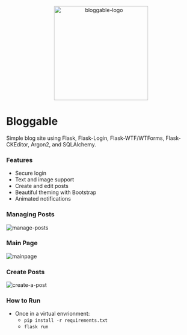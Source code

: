 <p align="center">
  <img src="https://i.imgur.com/1z6EJdA.png" alt="bloggable-logo" width="250" height="250"/>
</p>

# Bloggable
Simple blog site using Flask, Flask-Login, Flask-WTF/WTForms, Flask-CKEditor, Argon2, and SQLAlchemy.

### Features
- Secure login
- Text and image support
- Create and edit posts
- Beautiful theming with Bootstrap
- Animated notifications

### Managing Posts
![manage-posts](https://github.com/user-attachments/assets/a02acc7a-e2b1-46d3-8b80-891eeab9d445)

### Main Page
![mainpage](https://github.com/user-attachments/assets/c35d68e3-5381-43a5-8caa-6adaeaf064ab)

### Create Posts
![create-a-post](https://github.com/user-attachments/assets/8c357feb-ef57-4ee3-b787-02255fcd8f6b)

### How to Run
- Once in a virtual envrionment:
  - `pip install -r requirements.txt`
  - `flask run`
